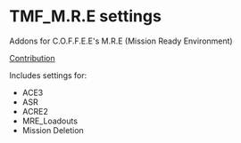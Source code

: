 # TMF_M.R.E settings
Addons for C.O.F.F.E.E's M.R.E (Mission Ready Environment)



[Contribution](https://github.com/coffeearma/TMF_M.R.E-settings/blob/master/CONTRIBUTING.md)

Includes settings for:
- ACE3
- ASR
- ACRE2
- MRE_Loadouts
- Mission Deletion
